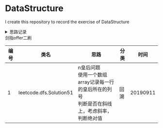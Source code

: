 # DataStructure
I create this repository to record the exercise of DataStructure
<details>
<summary>思路记录</summary>
  
|编号 |类名|思路|分类|时间|备注|
|-----|----|----|---|----|---|
|1|leetcode\.dfs\.Solution51|n皇后问题<br>使用一个数组array记录每一行的皇后所在的列号<br>判断是否在斜线上，考虑斜率，判断绝对值|回溯|20190911|* *复习* *|
  
</details>
<summary>剑指offer二刷</summary>
  
|编号 |类名|思路|分类|时间|
|-----|----|----|---|----|
|1|leetcode\.dfs\.Solution51|n皇后问题<br>使用一个数组array记录每一行的皇后所在的列号<br>判断是否在斜线上，考虑斜率，判断绝对值|回溯|20190911|
  
</details>

